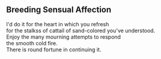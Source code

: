 Breeding Sensual Affection
--------------------------
I'd do it for the heart in which you refresh  
for the stalkss of cattail of sand-colored you've understood.  
Enjoy the many mourning attempts to respond  
the smooth cold fire.  
There is round fortune in continuing it.  
